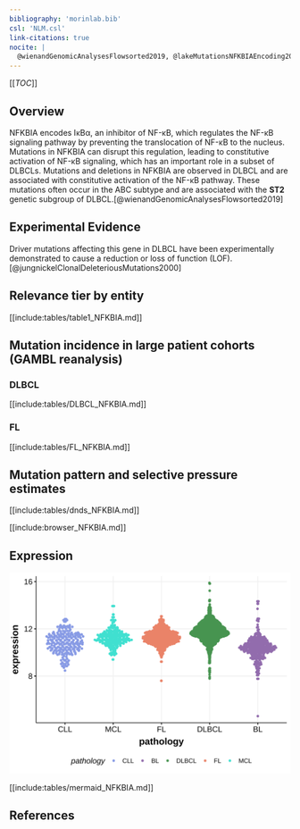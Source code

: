 ```yaml
---
bibliography: 'morinlab.bib'
csl: 'NLM.csl'
link-citations: true
nocite: |
  @wienandGenomicAnalysesFlowsorted2019, @lakeMutationsNFKBIAEncoding2009, @russler-germainMutationsAssociatedProgression2023, 
---
```

[[_TOC_]]

## Overview
NFKBIA encodes IκBα, an inhibitor of NF-κB, which regulates the NF-κB signaling pathway by preventing the translocation of NF-κB to the nucleus. Mutations in NFKBIA can disrupt this regulation, leading to constitutive activation of NF-κB signaling, which has an important role in a subset of DLBCLs. Mutations and deletions in NFKBIA are observed in DLBCL and are associated with constitutive activation of the NF-κB pathway. These mutations often occur in the ABC subtype and are associated with the **ST2** genetic subgroup of DLBCL.[@wienandGenomicAnalysesFlowsorted2019]


## Experimental Evidence

Driver mutations affecting this gene in DLBCL have been experimentally demonstrated to cause a reduction or loss of function (LOF).[@jungnickelClonalDeleteriousMutations2000]

## Relevance tier by entity

[[include:tables/table1_NFKBIA.md]]

## Mutation incidence in large patient cohorts (GAMBL reanalysis)

### DLBCL
[[include:tables/DLBCL_NFKBIA.md]]

### FL
[[include:tables/FL_NFKBIA.md]]

## Mutation pattern and selective pressure estimates

[[include:tables/dnds_NFKBIA.md]]

[[include:browser_NFKBIA.md]]

## Expression
![](images/gene_expression/NFKBIA_by_pathology.svg)


<!-- ORIGIN: lakeMutationsNFKBIAEncoding2009 -->
<!-- DLBCL: lakeMutationsNFKBIAEncoding2009 -->
<!-- FL: russler-germainMutationsAssociatedProgression2023b -->
<!-- PMBL: wienandGenomicAnalysesFlowsorted2019b -->

[[include:tables/mermaid_NFKBIA.md]]

## References
